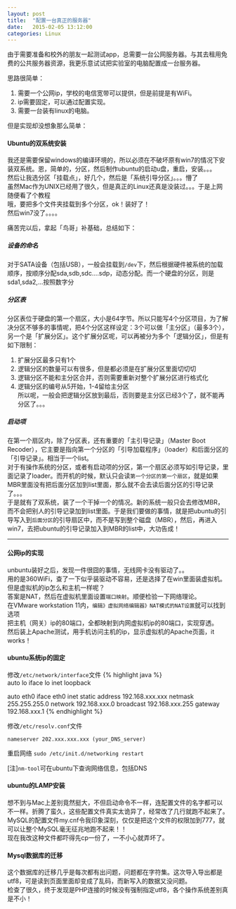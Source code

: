 ```yaml
---     
layout: post     
title:  "配置一台真正的服务器"     
date:   2015-02-05 13:12:00     
categories: Linux     
---     
```


由于需要准备和校外的朋友一起测试app，总需要一台公网服务器。与其去租用免费的公共服务器资源，我更乐意试试把实验室的电脑配置成一台服务器。     

思路很简单：     
1. 需要一个公网ip，学校的电信宽带可以提供，但是前提是有WiFi。     
2. ip需要固定，可以通过配置实现。     
3. 需要一台装有linux的电脑。     

但是实现却没想象那么简单：     

#### Ubuntu的双系统安装     
我还是需要保留windows的编译环境的，所以必须在不破坏原有win7的情况下安装双系统。恩，简单的，分区，然后制作ubuntu的启动u盘，重启，安装。。。     
然后让我选分区「挂载点」，好几个，然后是「系统引导分区」。。。懵了     
虽然Mac作为UNIX已经用了很久，但是真正的Linux还真是没装过。。。于是上网随便看了个教程     
哦，要把多个文件夹挂载到多个分区，ok！装好了！     
然后win7没了。。。。     

痛苦完以后，拿起「鸟哥」补基础，总结如下：     
##### 设备的命名     
对于SATA设备（包括USB），一般会挂载到`/dev`下，然后根据硬件被系统的加载顺序，按顺序分配sda,sdb,sdc....sdp，动态分配。而一个硬盘的分区，则是sda1,sda2,...按照数字分     

##### 分区表     
分区表位于硬盘的第一个扇区，大小是64字节。所以只能写4个分区项目，为了解决分区不够多的事情呢，把4个分区这样设定：3个可以做「主分区」（最多3个），另一个是「扩展分区」。这个扩展分区呢，可以再被分为多个「逻辑分区」，但是有如下限制：     
1. 扩展分区最多只有1个     
2. 逻辑分区的数量可以有很多，但是都必须是在扩展分区里面切切切     
3. 逻辑分区不能和主分区合并，否则需要重新对整个扩展分区进行格式化     
4. 逻辑分区的编号从5开始，1-4留给主分区     
所以呢，一般会把逻辑分区放到最后，否则要是主分区已经3个了，就不能再分区了。。。     

##### 启动项     
在第一个扇区内，除了分区表，还有重要的「主引导记录」（Master Boot Recoder），它主要是指向第一个分区的「引导加载程序」（loader）和后面分区的「引导记录」。相当于一个list。     
对于有操作系统的分区，或者有启动项的分区，第一个扇区必须写如引导记录，里面记录了loader。而开机的时候，默认只会读`第一个分区的第一个扇区`，就是如果MBR里面没有把后面分区加到list里面，那么就不会去读后面分区的引导记录了。。。     
于是就有了双系统，装了一个干掉一个的情况。新的系统一般只会去修改MBR，而不会把别人的引导记录加到list里面。于是我们要做的事情，就是把ubuntu的引导写入到`后面分区`的引导扇区中，而不是写到整个磁盘（MBR），然后，再进入win7，去把ubuntu的引导记录加入到MBR的list中，大功告成！     

----     

#### 公网ip的实现     
unbuntu装好之后，发现一件很囧的事情，无线网卡没有驱动了。。     
用的是360WiFi，查了一下似乎装驱动不容易，还是选择了在win里面装虚拟机。     
但是虚拟机的ip怎么和主机一样呢？     
答案是NAT，然后在虚拟机里面设置`端口映射`。顺便检验一下网络理论。     
在VMware workstation 11内，`编辑》虚拟网络编辑器》NAT模式的NAT设置`就可以找到选项     
把主机（网关）ip的80端口，全都映射到内网虚拟机ip的80端口，实现穿透。     
然后装上Apache测试，用手机访问主机的ip，显示虚拟机的Apache页面，it works！     

#### ubuntu系统ip的固定
修改`/etc/network/interface`文件
{% highlight java %}     
auto lo
iface lo inet loopback
 
auto eth0
iface eth0 inet static
address 192.168.xxx.xxx
netmask 255.255.255.0
network 192.168.xxx.0
broadcast 192.168.xxx.255
gateway 192.168.xxx.1
{% endhighlight %}     

修改`/etc/resolv.conf`文件

```
nameserver 202.xxx.xxx.xxx (your_DNS_server)
```

重启网络
`sudo /etc/init.d/networking restart`

[注]`nm-tool`可在ubuntu下查询网络信息，包括DNS

#### ubuntu的LAMP安装     
想不到与Mac上差别竟然挺大，不但启动命令不一样，连配置文件的名字都可以不一样。折腾了蛮久，这些配置文件真实太诡异了，经常改了几行就跑不起来了。     
MySQL的配置文件my.cnf令我印象深刻，仅仅是把这个文件的权限加到777，就可以让整个MySQL毫无征兆地跑不起来！！     
现在我改这种文件都吓得先cp一份了，一不小心就弄坏了。     

#### Mysql数据库的迁移     
这个数据库的迁移几乎是每次都有出问题，问题都在字符集。这次导入导出都是utf8，可是读到页面里面却变成了乱码，而新写入的数据又没问题。     
检查了很久，终于发现是PHP连接的时候没有强制指定utf8，各个操作系统差别真是不小！     

